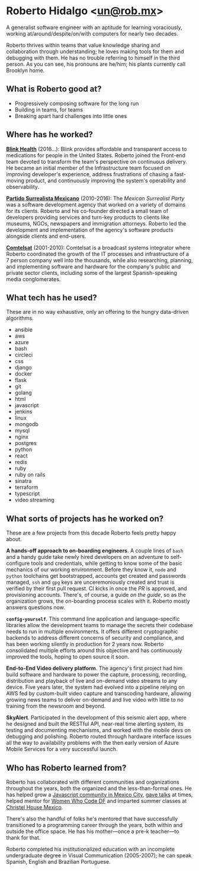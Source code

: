 # Roberto Hidalgo <[un@rob.mx](mailto:un@rob.mx)>

A generalist software engineer with an aptitude for learning voraciously, working at/around/despite/on/with computers for nearly two decades. 

Roberto thrives within teams that value knowledge sharing and collaboration through understanding; he loves making tools for them and debugging with them. He has no trouble referring to himself in the third person. As you can see, his pronouns are he/him; his plants currently call Brooklyn home.

## What is Roberto good at?

<div class="prompt-list">

- Progressively composing software for the long run
- Building in teams, for teams
- Breaking apart hard challenges into little ones

</div>

## Where has he worked?

**[Blink Health](https://www.blinkhealth.com)** (2016...): Blink provides affordable and transparent access to medications for people in the United States. Roberto joined the Front-end team devoted to transform the team's perspective on continuous delivery. He became an initial member of the Infrastructure team focused on improving developer's experience, address frustrations of chasing a fast-moving product, and continuously improving the system's operability and observability.

**[Partido Surrealista Mexicano](https://surrealista.mx/)** (2010-2016): The _Mexican Surrealist Party_ was a software development agency that worked on a variety of domains for its clients. Roberto and his co-founder directed a small team of developers providing services and turn-key products to clients like museums, NGOs, newspapers and immigration attorneys. Roberto led the development and implementation of the agency's software products alongside clients and end-users.

**[Comtelsat](http://www.comtelsat.com.mx/?lang=en)** (2001-2010): Comtelsat is a broadcast systems integrator where Roberto coordinated the growth of the IT processes and infrastructure of a 7 person company well into the thousands, while also researching, planning, and implementing software and hardware for the company's public and private sector clients, including some of the largest Spanish-speaking media conglomerates.

## What tech has he used?

These are in no way exhaustive, only an offering to the hungry data-driven algorithms.

<div class="keywords" style="page-break-after: always">

- ansible
- aws
- azure
- bash
- circleci
- css
- django
- docker
- flask
- git
- golang
- html
- javascript
- jenkins
- linux
- mongodb
- mysql
- nginx
- postgres
- python
- react
- redis
- ruby
- ruby on rails
- sinatra
- terraform
- typescript
- video streaming

</div>

## What sorts of projects has he worked on?

These are a few projects from this decade Roberto feels pretty happy about.

**A hands-off approach to on-boarding engineers**. A couple lines of `bash` and a handy guide take newly hired developers on an adventure to self-configure tools and credentials, while getting to know some of the basic mechanics of our working environment. Before they know it, `node` and `python` toolchains get bootstrapped, accounts get created and passwords managed, `ssh` and `gpg` keys are unceremoniously created and trust is verified by their first pull request. CI kicks in once the _PR_ is approved, and provisioning accounts. There's, of course, a guide _on the guide_, so as the organization grows, the on-boarding process scales with it. Roberto mostly answers questions now.

**`config-yourself`**. This command line application and language-specific libraries allow the development teams to manage the secrets their codebase needs to run in multiple environments. It offers different cryptographic backends to address different concerns of security and compliance, and has been working silently in production for 2 years now. Roberto consolidated multiple efforts around this objective and has continuously improved the tools, hoping to open source it soon.

**End-to-End Video delivery platform**. The agency's first project had him build software and hardware to power the capture, processing, recording, distribution and playback of live and on-demand video streams to any device. Five years later, the system had evolved into a pipeline relying on AWS fed by custom-built video capture and transcoding hardware, allowing growing news teams to deliver on-demand and live video with little to no training from the newsroom and beyond.

**SkyAlert**. Participated in the development of this seismic alert app, where he designed and built the RESTful API, near-real time alerting system, its testing and documenting mechanisms, and worked with the mobile devs on debugging and polishing. Roberto routed through hardware interface issues all the way to availability problems with the then early version of Azure Mobile Services for a very successful launch.

## Who has Roberto learned from?

Roberto has collaborated with different communities and organizations throughout the years, both the organized and the less-than-formal ones. He has helped grow a [Javascript community in Mexico City](http://www.meetup.com/eventloop), [gave talks](https://speakerdeck.com/unrob) at times, helped mentor for [Women Who Code DF](https://www.meetup.com/Women-Who-Code-Mexico-City/) and imparted summer classes at [Christel House Mexico](http://mx.christelhouse.org).

There's also the handful of folks he's mentored that have successfully transitioned to a programming career through the years, both within and outside the office space. He has his mother—once a pre-k teacher—to thank for that.

Roberto completed his institutionalized education with an incomplete undergraduate degree in Visual Communication (2005-2007); he can speak Spanish, English and Brazilian Portuguese.
